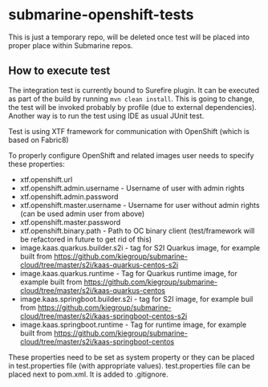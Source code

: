 # submarine-openshift-tests

This is just a temporary repo, will be deleted once test will be placed into proper place within Submarine repos.

## How to execute test

The integration test is currently bound to Surefire plugin. It can be executed as part of the build by running `mvn clean install`.
This is going to change, the test will be invoked probably by profile (due to external dependencies).
Another way is to run the test using IDE as usual JUnit test.

Test is using XTF framework for communication with OpenShift (which is based on Fabric8)

To properly configure OpenShift and related images user needs to specify these properties:
* xtf.openshift.url
* xtf.openshift.admin.username - Username of user with admin rights
* xtf.openshift.admin.password
* xtf.openshift.master.username - Username for user without admin rights (can be used admin user from above)
* xtf.openshift.master.password
* xtf.openshift.binary.path - Path to OC binary client (test/framework will be refactored in future to get rid of this)
* image.kaas.quarkus.builder.s2i - tag for S2I Quarkus image, for example built from https://github.com/kiegroup/submarine-cloud/tree/master/s2i/kaas-quarkus-centos-s2i
* image.kaas.quarkus.runtime - Tag for Quarkus runtime image, for example built from https://github.com/kiegroup/submarine-cloud/tree/master/s2i/kaas-quarkus-centos
* image.kaas.springboot.builder.s2i - tag for S2I image, for example buil from https://github.com/kiegroup/submarine-cloud/tree/master/s2i/kaas-springboot-centos-s2i
* image.kaas.springboot.runtime - Tag for runtime image, for example built from https://github.com/kiegroup/submarine-cloud/tree/master/s2i/kaas-springboot-centos

These properties need to be set as system property or they can be placed in test.properties file (with appropriate values). test.properties file can be placed next to pom.xml. It is added to .gitignore.
